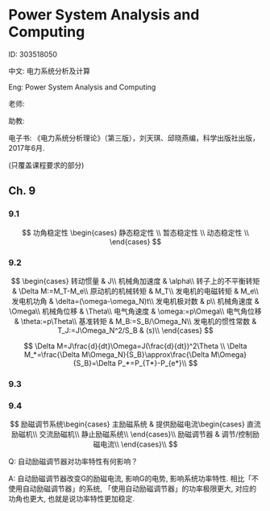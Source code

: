 # Power System Analysis and Computing

ID: 303518050

中文: 电力系统分析及计算

Eng: Power System Analysis and Computing

老师:

助教:

电子书: 《电力系统分析理论》（第三版），刘天琪、邱晓燕编，科学出版社出版，2017年6月.

(只覆盖课程要求的部分)

## Ch. 9

### 9.1

$$
功角稳定性
\begin{cases}
静态稳定性 \\
暂态稳定性 \\
动态稳定性 \\
\end{cases}
$$

### 9.2

$$
\begin{cases}
转动惯量 & J\\
机械角加速度 & \alpha\\
转子上的不平衡转矩 & \Delta M:=M_T-M_e\\
原动机的机械转矩 & M_T\\
发电机的电磁转矩 & M_e\\
发电机功角 & \delta=(\omega-\omega_N)t\\
发电机极对数 & p\\
机械角速度 & \Omega\\
机械角位移 & \Theta\\
电气角速度 & \omega:=p\Omega\\
电气角位移 & \theta:=p\Theta\\
基准转矩 & M_B:=S_B/\Omega_N\\
发电机的惯性常数 & T_J:=J\Omega_N^2/S_B & (s)\\
\end{cases}
$$

$$
\Delta M=J\frac{d}{dt}\Omega=J(\frac{d}{dt})^2\Theta \\
\Delta M_*=\frac{\Delta M\Omega_N}{S_B}\approx\frac{\Delta M\Omega}{S_B}=\Delta P_*=P_{T*}-P_{e*}\\
$$

### 9.3

### 9.4

$$
励磁调节系统\begin{cases}
主励磁系统 & 提供励磁电流\begin{cases}
直流励磁机\\
交流励磁机\\
静止励磁系统\\
\end{cases}\\
励磁调节器 & 调节/控制励磁电流\\
\end{cases}\\
$$

Q: 自动励磁调节器对功率特性有何影响？

A: 自动励磁调节器改变G的励磁电流, 影响G的电势, 影响系统功率特性. 相比「不使用自动励磁调节器」的系统, 「使用自动励磁调节器」的功率极限更大, 对应的功角也更大, 也就是说功率特性更加稳定.
